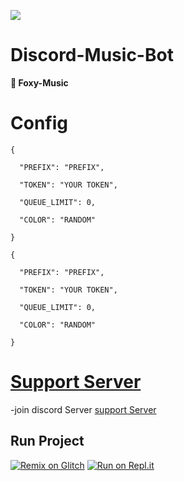 ![](https://media.discordapp.net/attachments/872841130738331717/878144956043239464/20210820_104406_0000.png)

# Discord-Music-Bot
**🦊 Foxy-Music**

# Config
```
{

  "PREFIX": "PREFIX", 

  "TOKEN": "YOUR TOKEN", 

  "QUEUE_LIMIT": 0,

  "COLOR": "RANDOM"

}

{

  "PREFIX": "PREFIX", 

  "TOKEN": "YOUR TOKEN", 

  "QUEUE_LIMIT": 0,

  "COLOR": "RANDOM"

}

```



# [Support Server](https://discord.gg/B4qDFWCw6k)
-join discord Server [support Server](https://discord.gg/B4qDFWCw6k)


## Run Project
[![Remix on Glitch](https://cdn.glitch.com/2703baf2-b643-4da7-ab91-7ee2a2d00b5b%2Fremix-button.svg)](https://glitch.com/edit/#!/import/github/Romilchavda/Foxy-Music)
[![Run on Repl.it](https://repl.it/badge/github/Romilchavda/Foxy-Music)](https://repl.it/github/Romilchavda/Foxy-Music)


